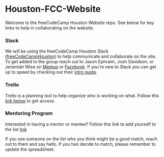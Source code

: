 # Houston-FCC-Website
Welcome to the freeCodeCamp Houston Website repo. See below for key links to help in collaborating on the website.

### Slack
We will be using the freeCodeCamp Houston Slack ([freeCodeCampHouston](https://freeCodeCampHouston.slack.com)) to help communicate and collaborate on the site. To get added to the group reach out to Jason Ephraim, Josh Davidson, or Jeremiah Wise on [Meetup](https://www.meetup.com/freecodecampHouston-Midtown/) or [Facebook](https://www.facebook.com/groups/free.code.camp.houston). If you're new to Slack you can get up to speed by checking out their [intro guide](https://get.slack.help/hc/en-us/articles/218080037-Getting-started-for-new-users).

### Trello
Trello is a planning tool to help organize who is working on what. Follow this [link below](https://trello.com/invite/b/8mMPbAcQ/ca1ec2fbe1fa8b040d29e226c772235a/website-project) to get access.

### Mentoring Program
Interested in having a mentor or mentee? Follow this link to add yourself to the list [link](https://docs.google.com/spreadsheets/d/1uG2T385fjfKd3qQeWIIUhP9yNd5BnfpYn5XvycJJOhA/edit#gid=0)

If you see someone on the list who you think might be a good match, reach out to them and say hello. If you two decide to match, please remember to update the spreadsheet.
